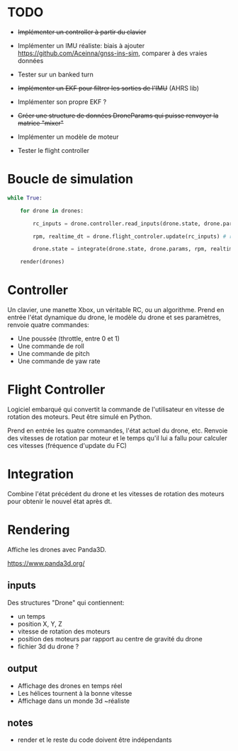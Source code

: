 # TODO

- ~~Implémenter un controller à partir du clavier~~
- Implémenter un IMU réaliste: biais à ajouter https://github.com/Aceinna/gnss-ins-sim, comparer à des vraies données
- Tester sur un banked turn
- ~~Implémenter un EKF pour filtrer les sorties de l'IMU~~ (AHRS lib)
- Implémenter son propre EKF ?


- ~~Créer une structure de données DroneParams qui puisse renvoyer la matrice "mixer"~~
- Implémenter un modèle de moteur
- Tester le flight controller





# Boucle de simulation

```python
while True:

    for drone in drones:

        rc_inputs = drone.controller.read_inputs(drone.state, drone.params) # renvoie les commandes du radio controller

        rpm, realtime_dt = drone.flight_controler.update(rc_inputs) # renvoie les vitesses de rotation des moteurs

        drone.state = integrate(drone.state, drone.params, rpm, realtime_dt) # calcule la nouvelle position du drone

    render(drones)
```
# Controller

Un clavier, une manette Xbox, un véritable RC, ou un algorithme.
Prend en entrée l'état dynamique du drone, le modèle du drone et ses paramètres, renvoie quatre commandes:
- Une poussée (throttle, entre 0 et 1)
- Une commande de roll
- Une commande de pitch
- Une commande de yaw rate

# Flight Controller

Logiciel embarqué qui convertit la commande de l'utilisateur en vitesse de rotation des moteurs.
Peut être simulé en Python.

Prend en entrée les quatre commandes, l'état actuel du drone, etc.
Renvoie des vitesses de rotation par moteur et le temps qu'il lui a fallu pour calculer ces vitesses (fréquence d'update du FC)

# Integration

Combine l'état précédent du drone et les vitesses de rotation des moteurs pour obtenir le nouvel état après dt.

# Rendering

Affiche les drones avec Panda3D.

https://www.panda3d.org/

## inputs

Des structures "Drone" qui contiennent:
- un temps
- position X, Y, Z
- vitesse de rotation des moteurs
- position des moteurs par rapport au centre de gravité du drone
- fichier 3d du drone ?

## output

- Affichage des drones en temps réel
- Les hélices tournent à la bonne vitesse
- Affichage dans un monde 3d ~réaliste

## notes

- render et le reste du code doivent être indépendants

